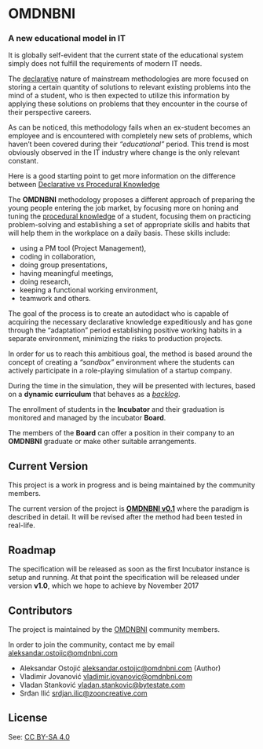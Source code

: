 # OMDNBNI

### A new educational model in IT

It is globally self-evident that the current state of the educational system simply does not fulfill 
the requirements of modern IT needs. 

The [declarative](https://en.wikipedia.org/w/index.php?title=Declarative_knowledge&redirect=no) 
nature of mainstream methodologies are more focused on storing a certain quantity of solutions to relevant existing problems 
into the mind of a student, who is then expected to utilize this information by applying these solutions on problems
that they encounter in the course of their perspective careers. 

As can be noticed, this methodology fails when an ex-student becomes an employee and is encountered with 
completely new sets of problems, which haven’t been covered during their *“educational”* period.
This trend is most obviously observed in the IT industry where change is the only relevant constant.

Here is a good starting point to get more information on the difference between
[Declarative vs Procedural Knowledge](http://unt.unice.fr/uoh/learn_teach_FL/affiche_theorie.php?id_concept=90)

The **OMDNBNI** methodology proposes a different approach of preparing the young people entering the job market, 
by focusing more on honing and tuning the [procedural knowledge](https://en.wikipedia.org/wiki/Procedural_knowledge) of a student, 
focusing them on practicing problem-solving and establishing a set of appropriate skills and habits that will 
help them in the workplace on a daily basis. These skills include: 
* using a PM tool (Project Management), 
* coding in collaboration, 
* doing group presentations, 
* having meaningful meetings, 
* doing research, 
* keeping a functional working environment, 
* teamwork and others.
 
The goal of the process is to create an autodidact who is capable of acquiring the necessary declarative knowledge 
expeditiously and has gone through the “adaptation” period establishing positive working habits in a separate environment, 
minimizing the risks to production projects.

In order for us to reach this ambitious goal, the method is based around the concept of creating 
a *“sandbox”* environment where the students can actively participate in a role-playing simulation of a startup company. 

During the time in the simulation, they will be presented with lectures, based on a **dynamic curriculum** that 
behaves as a *[backlog](https://en.wikipedia.org/wiki/Backlog)*. 

The enrollment of students in the **Incubator** and their graduation is monitored and managed by the incubator **Board**. 

The members of the **Board** can offer a position in their company to an **OMDNBNI** graduate or make other suitable arrangements.

## Current Version

This project is a work in progress and is being maintained by the community members.

The current version of the project is **[OMDNBNI v0.1](v0.1/toc.md)** where the paradigm is described in detail.
It will be revised after the method had been tested in real-life.

## Roadmap

The specification will be released as soon as the first Incubator instance is setup and running.
At that point the specification will be released under version **v1.0**, which we hope to achieve by November 2017

## Contributors

The project is maintained by the [OMDNBNI](https://www.omdnbni.com) community members. 

In order to join the community, contact me by email [aleksandar.ostojic@omdnbni.com](mailto:aleksandar.ostojic@omdnbni.com)

* Aleksandar Ostojić <aleksandar.ostojic@omdnbni.com> (Author)
* Vladimir Jovanović <vladimir.jovanovic@omdnbni.com>
* Vladan Stanković <vladan.stankovic@bytestate.com>
* Srđan Ilić       <srdjan.ilic@zooncreative.com>

## License 

See: [CC BY-SA 4.0](LICENSE)